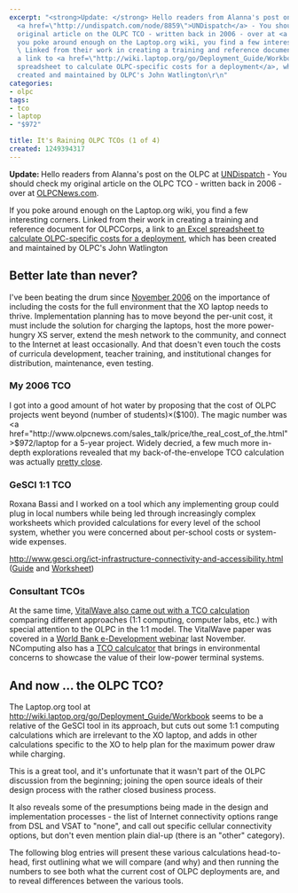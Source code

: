 ```yaml
---
excerpt: "<strong>Update: </strong> Hello readers from Alanna's post on the OLPC at
  <a href=\"http://undispatch.com/node/8859\">UNDispatch</a> - You should check my
  original article on the OLPC TCO - written back in 2006 - over at <a href=\"http://www.olpcnews.com/sales_talk/price/the_real_cost_of_the.html\">OLPCNews.com</a>.\r\n\r\nIf
  you poke around enough on the Laptop.org wiki, you find a few interesting corners.
  \ Linked from their work in creating a training and reference document for OLPCCorps,
  a link to <a href=\"http://wiki.laptop.org/go/Deployment_Guide/Workbook\">an Excel
  spreadsheet to calculate OLPC-specific costs for a deployment</a>, which has been
  created and maintained by OLPC's John Watlington\r\n"
categories:
- olpc
tags:
- tco
- laptop
- "$972"

title: It's Raining OLPC TCOs (1 of 4)
created: 1249394317
---
```

<strong>Update: </strong> Hello readers from Alanna's post on the OLPC at <a href="http://undispatch.com/node/8859">UNDispatch</a> - You should check my original article on the OLPC TCO - written back in 2006 - over at <a href="http://www.olpcnews.com/sales_talk/price/the_real_cost_of_the.html">OLPCNews.com</a>.

If you poke around enough on the Laptop.org wiki, you find a few interesting corners.  Linked from their work in creating a training and reference document for OLPCCorps, a link to <a href="http://wiki.laptop.org/go/Deployment_Guide/Workbook">an Excel spreadsheet to calculate OLPC-specific costs for a deployment</a>, which has been created and maintained by OLPC's John Watlington
<!--break-->
<h2>Better late than never?</h2>

I've been beating the drum since <a href="http://www.olpcnews.com/sales_talk/price/the_real_cost_of_the.html">November 2006</a> on the importance of including the costs for the full environment that the XO laptop needs to thrive.  Implementation planning has to move beyond the per-unit cost, it must include the solution for charging the laptops, host the more power-hungry XS server, extend the mesh network to the community, and connect to the Internet at least occasionally.  And that doesn't even touch the costs of curricula development, teacher training, and institutional changes for distribution, maintenance, even testing.

<h3>My 2006 TCO</h3>

I got into a good amount of hot water by proposing that the cost of OLPC projects went beyond (number of students)×($100).  The magic number was <a href="http://www.olpcnews.com/sales_talk/price/the_real_cost_of_the.html">$972/laptop for a 5-year project</a>.  Widely decried, a few much more in-depth explorations revealed that my back-of-the-envelope TCO calculation was actually <a href="http://www.olpcnews.com/implementation/plan/cost_of_olpc_in_haiti.html">pretty close</a>.

<h3>GeSCI 1:1 TCO</h3>

Roxana Bassi and I worked on a tool which any implementing group could plug in local numbers while being led through increasingly complex worksheets which provided calculations for every level of the school system, whether you were concerned about per-school costs or system-wide expenses.  

http://www.gesci.org/ict-infrastructure-connectivity-and-accessibility.html (<a href="http://www.gesci.org/old/files/docman/TCO-oneone-manual.pdf">Guide</a> and <a href="http://www.gesci.org/old/files/docman/TCO-oneone.xls">Worksheet</a>)

<h3>Consultant TCOs</h3>

At the same time, <a href="http://www.vitalwaveconsulting.com/insights/articles-presentations.htm">VitalWave also came out with a TCO calculation</a> comparing different approaches (1:1 computing, computer labs, etc.) with special attention to the OLPC in the 1:1 model. The VitalWave paper was covered in a <a href="http://www.olpcnews.com/implementation/plan/total_cost_of_ownership_seminar.html">World Bank e-Development webinar</a> last November.  NComputing also has a <a href="http://www.ncomputing.com/Portals/0/Calculator/NComputing%20Purchase-TCO-Green%20Calculator%206-12-08%20rev%202.2.xls">TCO calculcator</a> that brings in environmental concerns to showcase the value of their low-power terminal systems.

<h2>And now ... the OLPC TCO?</h2>

The Laptop.org tool at http://wiki.laptop.org/go/Deployment_Guide/Workbook seems to be a relative of the GeSCI tool in its approach, but cuts out some  1:1 computing calculations which are irrelevant to the XO laptop, and adds in other calculations specific to the XO to help plan for the maximum power draw while charging.

This is a great tool, and it's unfortunate that it wasn't part of the
OLPC discussion from the beginning; joining the open source ideals of their
design process with the rather closed business process.

It also reveals some of the presumptions being made in the design and implementation processes - the list of Internet connectivity options range from DSL and VSAT to "none", and call out specific cellular connectivity options, but don't even mention plain dial-up (there is an "other" category).

The following blog entries will present these various calculations head-to-head, first outlining what we will compare (and why) and then running the numbers to see both what the current cost of OLPC deployments are, and to reveal differences between the various tools.
